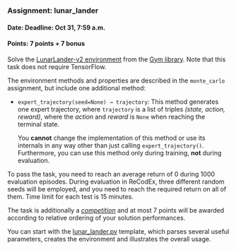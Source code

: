 ### Assignment: lunar_lander
#### Date: Deadline: Oct 31, 7:59 a.m.
#### Points: 7 points + 7 bonus

Solve the [LunarLander-v2 environment](https://www.gymlibrary.dev/environments/box2d/lunar_lander/)
from the [Gym library](https://www.gymlibrary.dev/). Note that this task
does not require TensorFlow.

The environment methods and properties are described in the `monte_carlo` assignment,
but include one additional method:
- `expert_trajectory(seed=None) → trajectory`: This method generates one expert
  trajectory, where `trajectory` is a list of triples _(state, action, reward)_,
  where the _action_ and _reward_ is `None` when reaching the terminal state.

  You **cannot** change the implementation of this method or use its internals in
  any way other than just calling `expert_trajectory()`. Furthermore,
  you can use this method only during training, **not** during evaluation.

To pass the task, you need to reach an average return of 0 during 1000 evaluation episodes.
During evaluation in ReCodEx, three different random seeds will be employed, and
you need to reach the required return on all of them. Time limit for each test
is 15 minutes.

The task is additionally a [_competition_](https://ufal.mff.cuni.cz/courses/npfl122/2223-winter#competitions)
and at most 7 points will be awarded according to relative ordering of your
solution performances.

You can start with the [lunar_lander.py](https://github.com/ufal/npfl122/tree/master/labs/03/lunar_lander.py)
template, which parses several useful parameters, creates the environment
and illustrates the overall usage.
